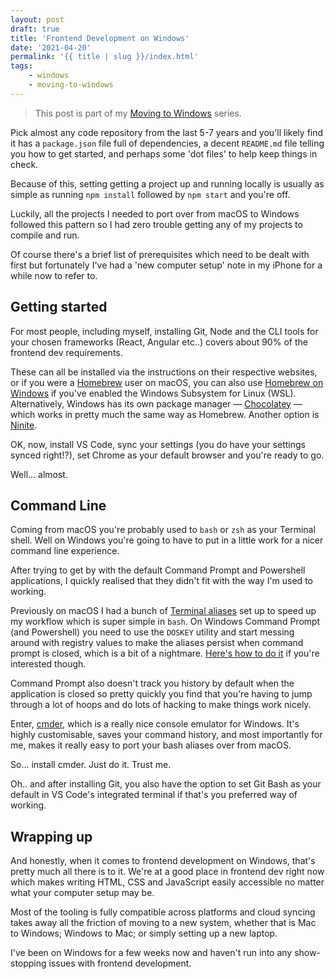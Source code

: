 ```yaml
---
layout: post
draft: true
title: 'Frontend Development on Windows'
date: '2021-04-20'
permalink: '{{ title | slug }}/index.html'
tags:
    - windows
    - moving-to-windows
---
```


> This post is part of my [Moving to Windows](/tags/moving-to-windows/) series.


Pick almost any code repository from the last 5-7 years and you'll likely find it has a `package.json` file full of dependencies, a decent `README.md` file telling you how to get started, and perhaps some 'dot files' to help keep things in check. 

Because of this, setting getting a project up and running locally is usually as simple as running `npm install` followed by `npm start` and you're off.

Luckily, all the projects I needed to port over from macOS to Windows followed this pattern so I had zero trouble getting any of my projects to compile and run.

Of course there's a brief list of prerequisites which need to be dealt with first but fortunately I've had a 'new computer setup' note in my iPhone for a while now to refer to.

## Getting started

For most people, including myself, installing Git, Node and the CLI tools for your chosen frameworks (React, Angular etc..) covers about 90% of the frontend dev requirements. 

These can all be installed via the instructions on their respective websites, or if you were a [Homebrew](https://brew.sh/) user on macOS, you can also use [Homebrew on Windows](https://docs.brew.sh/Homebrew-on-Linux) if you've enabled the Windows Subsystem for Linux (WSL). Alternatively, Windows has its own package manager — [Chocolatey](https://chocolatey.org/) — which works in pretty much the same way as Homebrew. Another option is [Ninite](https://ninite.com/).

OK, now, install VS Code, sync your settings (you do have your settings synced right!?), set Chrome as your default browser and you're ready to go.

Well... almost.

## Command Line

Coming from macOS you're probably used to `bash` or `zsh` as your Terminal shell. Well on Windows you're going to have to put in a little work for a nicer command line experience.

After trying to get by with the default Command Prompt and Powershell applications, I quickly realised that they didn't fit with the way I'm used to working. 

Previously on macOS I had a bunch of [Terminal aliases](/speed-up-your-terminal-workflow-with-aliases-on-macos/) set up to speed up my workflow which is super simple in `bash`. On Windows Command Prompt (and Powershell) you need to use the `DOSKEY` utility and start messing around with registry values to make the aliases persist when command prompt is closed, which is a bit of a nightmare. [Here's how to do it](https://stackoverflow.com/a/21040825) if you're interested though.

Command Prompt also doesn't track you history by default when the application is closed so pretty quickly you find that you're having to jump through a lot of hoops and do lots of hacking to make things work nicely.

Enter, [cmder](https://cmder.net/), which is a really nice console emulator for Windows. It's highly customisable, saves your command history, and most importantly for me, makes it really easy to port your bash aliases over from macOS.

So... install cmder. Just do it. Trust me.

Oh.. and after installing Git, you also have the option to set Git Bash as your default in VS Code's integrated terminal if that's you preferred way of working.

## Wrapping up

And honestly, when it comes to frontend development on Windows, that's pretty much all there is to it. We're at a good place in frontend dev right now which makes writing HTML, CSS and JavaScript easily accessible no matter what your computer setup may be. 

Most of the tooling is fully compatible across platforms and cloud syncing takes away all the friction of moving to a new system, whether that is Mac to Windows; Windows to Mac; or simply setting up a new laptop.

I've been on Windows for a few weeks now and haven't run into any show-stopping issues with frontend development.